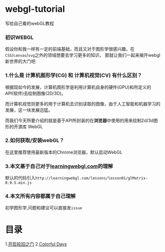 # webgl-tutorial
写给自己看的webGL教程


### 初识WEBGL

假设你和我一样有一定的前端基础，而且又对于图形学很感兴趣，在`CSS`/`canvas`/`svg`之外的领域想要去学习更多的知识，
那就让我们一起来揭开webgl新世界的大门吧


### 1.什么是 计算机图形学(CG) 和 计算机视觉(CV) 有什么区别？

根据现如今的发展，计算机图形学是利用计算机自身的硬件(GPU)和所定义的API(软件)去绘制图像(2D/3D)。

而计算机视觉则更多的用于计算机去识别读取的图像，由于人工智能和机器学习的发展，这一块发展迅猛。

而我们今天所要介绍的就是基于API所封装的在**浏览器**中使用的用来绘制2d/3d图形的开源库 WebGL


### 2.如何获取/安装webGL？

在这里推荐使用最新版本的Chrome浏览器，默认启动WebGL

### 3.本文基于自己对于[learningwebgl.com](http://learningwebgl.com/blog/?page_id=1217)的理解

默认的代码引入`http://learningwebgl.com/lessons/lesson01/glMatrix-0.9.5.min.js`

### 4.本文所有内容都属于自己理解

初学图形学,问题和建议可以直接发`issue`

# 目录

1.[开启轮回之门](https://github.com/VinthonyLab/webgl-tutorial/blob/master/articles/trangle-and-square.md)
2.[Colorful Days](https://github.com/VinthonyLab/webgl-tutorial/blob/master/articles/add-color.md)